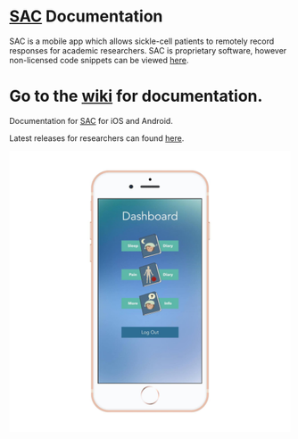 # [SAC](https://www.sicklecellresearch.london) Documentation

SAC is a mobile app which allows sickle-cell patients to remotely record responses for academic researchers. SAC is proprietary software, however non-licensed code snippets can be viewed [here](https://gist.github.com/alexlaurence).

# Go to the [wiki](https://github.com/CelestialInteractive/SAC/wiki) for documentation.

Documentation for [SAC](https://www.sicklecellresearch.london) for iOS and Android.

Latest releases for researchers can found [here](https://github.com/CelestialInteractive/SAC/releases).

![alt text](https://raw.githubusercontent.com/CelestialInteractive/SAC/master/35541603_10157502008168626_6068275523476258816_o.jpg)
